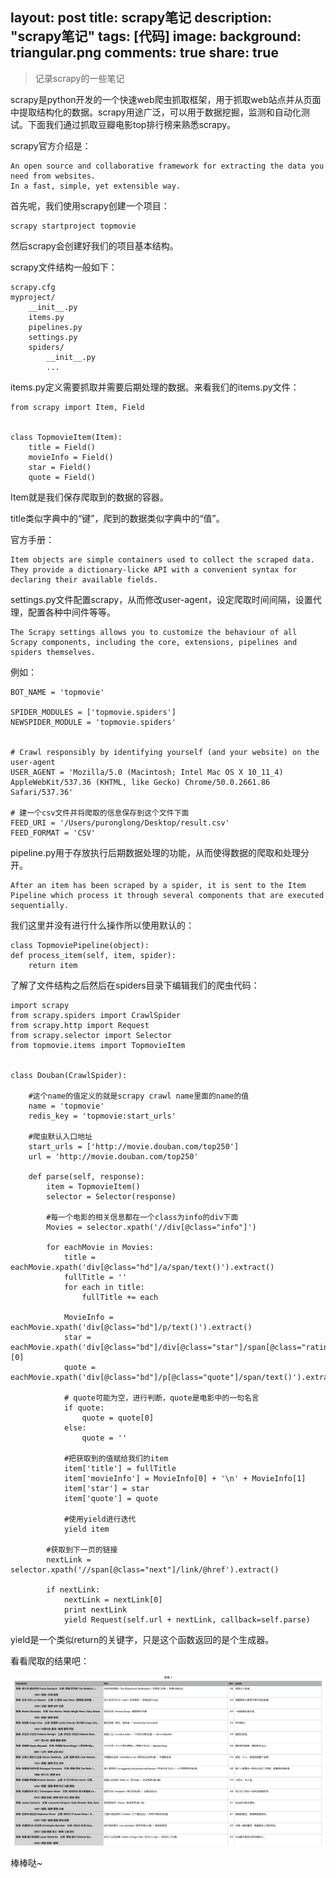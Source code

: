 layout: post
title: scrapy笔记
description: "scrapy笔记"
tags: [代码]
image:
background: triangular.png
comments: true
share: true
---

> 记录scrapy的一些笔记

scrapy是python开发的一个快速web爬虫抓取框架，用于抓取web站点并从页面中提取结构化的数据。scrapy用途广泛，可以用于数据挖掘，监测和自动化测试。下面我们通过抓取豆瓣电影top排行榜来熟悉scrapy。

scrapy官方介绍是：

	An open source and collaborative framework for extracting the data you need from websites.
	In a fast, simple, yet extensible way.

首先呢，我们使用scrapy创建一个项目：

	scrapy startproject topmovie

然后scrapy会创建好我们的项目基本结构。

scrapy文件结构一般如下：

	scrapy.cfg
	myproject/
	    __init__.py
	    items.py
	    pipelines.py
	    settings.py
	    spiders/
	        __init__.py
	        ...

items.py定义需要抓取并需要后期处理的数据。来看我们的items.py文件：

	from scrapy import Item, Field


	class TopmovieItem(Item):
	    title = Field()
	    movieInfo = Field()
	    star = Field()
	    quote = Field()

Item就是我们保存爬取到的数据的容器。

title类似字典中的“键”，爬到的数据类似字典中的“值”。

官方手册：

	Item objects are simple containers used to collect the scraped data. They provide a dictionary-licke API with a convenient syntax for declaring their available fields.

settings.py文件配置scrapy，从而修改user-agent，设定爬取时间间隔，设置代理，配置各种中间件等等。

	The Scrapy settings allows you to customize the behaviour of all Scrapy components, including the core, extensions, pipelines and spiders themselves.

例如：

	BOT_NAME = 'topmovie'

	SPIDER_MODULES = ['topmovie.spiders']
	NEWSPIDER_MODULE = 'topmovie.spiders'


	# Crawl responsibly by identifying yourself (and your website) on the user-agent
	USER_AGENT = 'Mozilla/5.0 (Macintosh; Intel Mac OS X 10_11_4) AppleWebKit/537.36 (KHTML, like Gecko) Chrome/50.0.2661.86 Safari/537.36'

	# 建一个csv文件并将爬取的信息保存到这个文件下面
	FEED_URI = '/Users/puronglong/Desktop/result.csv'
	FEED_FORMAT = 'CSV'

pipeline.py用于存放执行后期数据处理的功能，从而使得数据的爬取和处理分开。

	After an item has been scraped by a spider, it is sent to the Item Pipeline which process it through several components that are executed sequentially.

我们这里并没有进行什么操作所以使用默认的：

	class TopmoviePipeline(object):
    def process_item(self, item, spider):
        return item

了解了文件结构之后然后在spiders目录下编辑我们的爬虫代码：

	import scrapy
	from scrapy.spiders import CrawlSpider
	from scrapy.http import Request
	from scrapy.selector import Selector
	from topmovie.items import TopmovieItem


	class Douban(CrawlSpider):

	    #这个name的值定义的就是scrapy crawl name里面的name的值
	    name = 'topmovie'
	    redis_key = 'topmovie:start_urls'

	    #爬虫默认入口地址
	    start_urls = ['http://movie.douban.com/top250']
	    url = 'http://movie.douban.com/top250'

	    def parse(self, response):
	        item = TopmovieItem()
	        selector = Selector(response)

	        #每一个电影的相关信息都在一个class为info的div下面
	        Movies = selector.xpath('//div[@class="info"]')

	        for eachMovie in Movies:
	            title = eachMovie.xpath('div[@class="hd"]/a/span/text()').extract()
	            fullTitle = ''
	            for each in title:
	                fullTitle += each

	            MovieInfo = eachMovie.xpath('div[@class="bd"]/p/text()').extract()
	            star = eachMovie.xpath('div[@class="bd"]/div[@class="star"]/span[@class="rating_num"]/text()').extract()[0]
	            quote = eachMovie.xpath('div[@class="bd"]/p[@class="quote"]/span/text()').extract()

	            # quote可能为空，进行判断，quote是电影中的一句名言
	            if quote:
	                quote = quote[0]
	            else:
	                quote = ''

				#把获取到的值赋给我们的item
	            item['title'] = fullTitle
	            item['movieInfo'] = MovieInfo[0] + '\n' + MovieInfo[1]
	            item['star'] = star
	            item['quote'] = quote

	            #使用yield进行迭代
	            yield item

			#获取到下一页的链接
	        nextLink = selector.xpath('//span[@class="next"]/link/@href').extract()

	        if nextLink:
	            nextLink = nextLink[0]
	            print nextLink
	            yield Request(self.url + nextLink, callback=self.parse)


yield是一个类似return的关键字，只是这个函数返回的是个生成器。

看看爬取的结果吧：

![img](./images/article/2016-5-8/1.png)

棒棒哒~